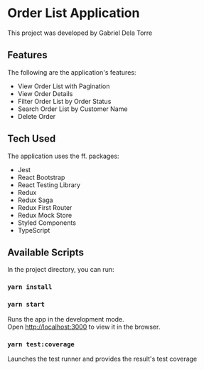 # Order List Application

This project was developed by Gabriel Dela Torre

## Features

The following are the application's features:
- View Order List with Pagination
- View Order Details
- Filter Order List by Order Status
- Search Order List by Customer Name
- Delete Order

## Tech Used

The application uses the ff. packages:
- Jest
- React Bootstrap
- React Testing Library
- Redux
- Redux Saga
- Redux First Router
- Redux Mock Store
- Styled Components
- TypeScript

## Available Scripts

In the project directory, you can run:

### `yarn install`

### `yarn start`

Runs the app in the development mode.\
Open [http://localhost:3000](http://localhost:3000) to view it in the browser.

### `yarn test:coverage`

Launches the test runner and provides the result's test coverage
